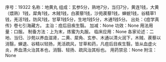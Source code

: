 序号：19322
名称：地黄丸
组成：玄参5分，熟地7分，当归7分，黄连1钱，大黄（煨熟）1钱，犀角1钱，木贼1钱，白蒺藜1钱，沙苑蒺藜1钱，蝉蜕1钱，谷精草1钱，羌活1钱，防风1钱，甘草1钱5分，生地1钱5分，木通1钱5分。
出处：《痘学真传》卷七引海藏方。
主治：痘后目疾生翳。
加减：None
功效：None
用法用量：口服。
制备方法：上为末，炼蜜为丸服。
临床应用：None
各家论述：二地、当归、沙苑以养血滋肾，二黄、犀角、玄参、木通以清火润下，木贼、蒺藜以消翳，蝉退、谷精以轻扬，羌活疏风，甘草和药，凡痘后目疾生翳，皆从血虚火炎，养血清火治其本也，消翳、轻扬、疏风治其标也。
用药禁忌：None
附注：None
